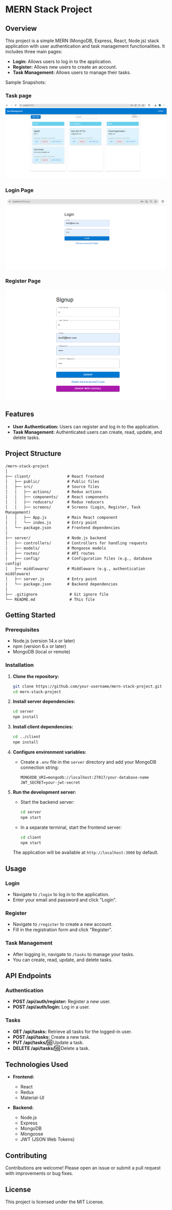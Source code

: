 
# MERN Stack Project

## Overview

This project is a simple MERN (MongoDB, Express, React, Node.js) stack application with user authentication and task management functionalities. It includes three main pages:
- **Login:** Allows users to log in to the application.
- **Register:** Allows new users to create an account.
- **Task Management:** Allows users to manage their tasks.

Sample Snapshots:

### Task page
![alt text](image.png)

### Login Page
![alt text](image-1.png)

### Register Page
![alt text](image-2.png)


## Features

- **User Authentication:** Users can register and log in to the application.
- **Task Management:** Authenticated users can create, read, update, and delete tasks.

## Project Structure

```
/mern-stack-project
│
├── client/                # React frontend
│   ├── public/            # Public files
│   ├── src/               # Source files
│   │   ├── actions/       # Redux actions
│   │   ├── components/    # React components
│   │   ├── reducers/      # Redux reducers
│   │   ├── screens/       # Screens (Login, Register, Task Management)
│   │   ├── App.js         # Main React component
│   │   └── index.js       # Entry point
│   └── package.json       # Frontend dependencies
│
├── server/                # Node.js backend
│   ├── controllers/       # Controllers for handling requests
│   ├── models/            # Mongoose models
│   ├── routes/            # API routes
│   ├── config/            # Configuration files (e.g., database config)
│   ├── middleware/        # Middleware (e.g., authentication middleware)
│   ├── server.js          # Entry point
│   └── package.json       # Backend dependencies
│
├── .gitignore              # Git ignore file
└── README.md               # This file
```

## Getting Started

### Prerequisites

- Node.js (version 14.x or later)
- npm (version 6.x or later)
- MongoDB (local or remote)

### Installation

1. **Clone the repository:**

   ```bash
   git clone https://github.com/your-username/mern-stack-project.git
   cd mern-stack-project
   ```

2. **Install server dependencies:**

   ```bash
   cd server
   npm install
   ```

3. **Install client dependencies:**

   ```bash
   cd ../client
   npm install
   ```

4. **Configure environment variables:**

   - Create a `.env` file in the `server` directory and add your MongoDB connection string:

     ```env
     MONGODB_URI=mongodb://localhost:27017/your-database-name
     JWT_SECRET=your-jwt-secret
     ```

5. **Run the development server:**

   - Start the backend server:

     ```bash
     cd server
     npm start
     ```

   - In a separate terminal, start the frontend server:

     ```bash
     cd client
     npm start
     ```

   The application will be available at `http://localhost:3000` by default.

## Usage

### Login

- Navigate to `/login` to log in to the application.
- Enter your email and password and click "Login".

### Register

- Navigate to `/register` to create a new account.
- Fill in the registration form and click "Register".

### Task Management

- After logging in, navigate to `/tasks` to manage your tasks.
- You can create, read, update, and delete tasks.

## API Endpoints

### Authentication

- **POST /api/auth/register:** Register a new user.
- **POST /api/auth/login:** Log in a user.

### Tasks

- **GET /api/tasks:** Retrieve all tasks for the logged-in user.
- **POST /api/tasks:** Create a new task.
- **PUT /api/tasks/:id:** Update a task.
- **DELETE /api/tasks/:id:** Delete a task.

## Technologies Used

- **Frontend:**
  - React
  - Redux
  - Material-UI

- **Backend:**
  - Node.js
  - Express
  - MongoDB
  - Mongoose
  - JWT (JSON Web Tokens)

## Contributing

Contributions are welcome! Please open an issue or submit a pull request with improvements or bug fixes.

## License

This project is licensed under the MIT License.
